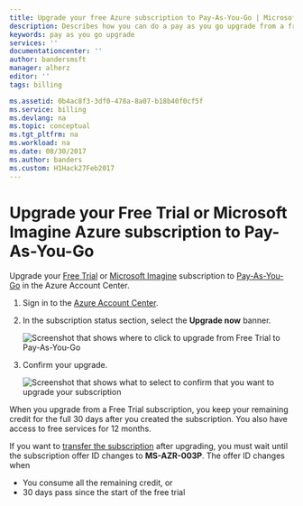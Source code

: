 ```yaml
---
title: Upgrade your free Azure subscription to Pay-As-You-Go | Microsoft Docs
description: Describes how you can do a pay as you go upgrade from a free subscription and the requirements
keywords: pay as you go upgrade
services: ''
documentationcenter: ''
author: bandersmsft
manager: alherz
editor: ''
tags: billing

ms.assetid: 0b4ac8f3-3df0-478a-8a07-b18b40f0cf5f
ms.service: billing
ms.devlang: na
ms.topic: conceptual
ms.tgt_pltfrm: na
ms.workload: na
ms.date: 08/30/2017
ms.author: banders
ms.custom: H1Hack27Feb2017
---
```

# Upgrade your Free Trial or Microsoft Imagine Azure subscription to Pay-As-You-Go

Upgrade your [Free Trial](https://azure.microsoft.com/free/) or [Microsoft Imagine](https://azure.microsoft.com/offers/ms-azr-0144p/) subscription to [Pay-As-You-Go](https://azure.microsoft.com/offers/ms-azr-0003p/) in the Azure Account Center.

1. Sign in to the [Azure Account Center](https://account.windowsazure.com/subscriptions).
2. In the subscription status section, select the **Upgrade now** banner.
   
    ![Screenshot that shows where to click to upgrade from Free Trial to Pay-As-You-Go](./media/billing-upgrade-azure-subscription/billpage.png)
3. Confirm your upgrade.
   
    ![Screenshot that shows what to select to confirm that you want to upgrade your subscription](./media/billing-upgrade-azure-subscription/Upgrade.png)

 When you upgrade from a Free Trial subscription, you keep your remaining credit for the full 30 days after you created the subscription. You also have access to free services for 12 months.
 
 If you want to [transfer the subscription](billing-subscription-transfer.md) after upgrading, you must wait until the subscription offer ID changes to **MS-AZR-003P**. The offer ID changes when

* You consume all the remaining credit, or
* 30 days pass since the start of the free trial
